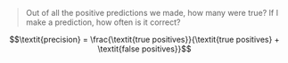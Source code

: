> Out of all the positive predictions we made, how many were true?
> If I make a prediction, how often is it correct?

$$\textit{precision} = \frac{\textit{true positives}}{\textit{true positives} + \textit{false positives}}$$